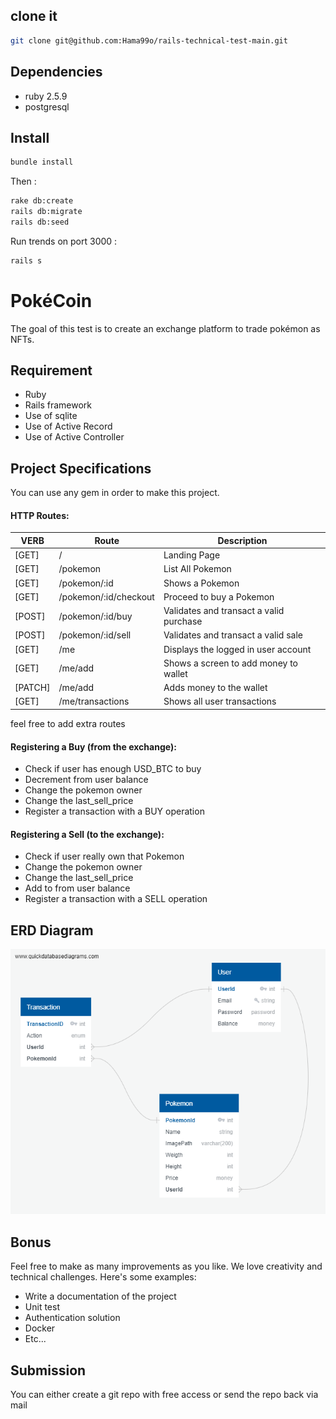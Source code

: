 ## clone it

```sh
git clone git@github.com:Hama99o/rails-technical-test-main.git
```

## Dependencies

* ruby 2.5.9
* postgresql


## Install

```sh
bundle install
```
Then :

```sh
rake db:create
rails db:migrate
rails db:seed
```

Run trends on port 3000 :
```ruby
rails s
```

# PokéCoin
The goal of this test is to create an exchange platform to trade pokémon as NFTs.

## Requirement
- Ruby
- Rails framework
- Use of sqlite
- Use of Active Record
- Use of Active Controller

## Project Specifications
You can use any gem in order to make this project.

#### HTTP Routes:
| **VERB** | **Route**             | **Description**                         |
|----------|-----------------------|-----------------------------------------|
| [GET]    | /                     | Landing Page                            |
| [GET]    | /pokemon              | List All Pokemon                        |
| [GET]    | /pokemon/:id          | Shows a Pokemon                         |
| [GET]    | /pokemon/:id/checkout | Proceed to buy a Pokemon                |
| [POST]   | /pokemon/:id/buy      | Validates and transact a valid purchase |
| [POST]   | /pokemon/:id/sell     | Validates and transact a valid sale     |
| [GET]    | /me                   | Displays the logged in user account     |
| [GET]    | /me/add               | Shows a screen to add money to wallet   |
| [PATCH]  | /me/add               | Adds money to the wallet                |
| [GET]    | /me/transactions      | Shows all user transactions             |

feel free to add extra routes

#### Registering a Buy (from the exchange):
- Check if user has enough USD_BTC to buy
- Decrement from user balance
- Change the pokemon owner
- Change the last_sell_price
- Register a transaction with a BUY operation

#### Registering a Sell (to the exchange):
- Check if user really own that Pokemon
- Change the pokemon owner
- Change the last_sell_price
- Add to from user balance
- Register a transaction with a SELL operation

## ERD Diagram
![QuickDBD-Free Diagram](./erd.png)

## Bonus
Feel free to make as many improvements as you like.
We love creativity and technical challenges.
Here's some examples:
- Write a documentation of the project
- Unit test
- Authentication solution
- Docker
- Etc...

## Submission
You can either create a git repo with free access or send the repo back via mail
